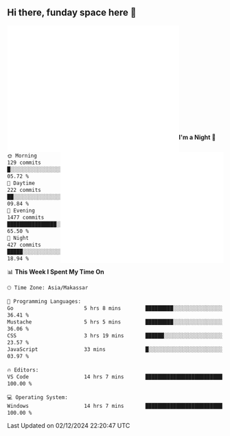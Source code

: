 ## Hi there, funday space here 🚀

<img align="left" width="400" alt="🌞" src="https://raw.githubusercontent.com/fhasnur/fhasnur/master/general.svg?token=ATQS65TR7ETTG5RLJUDIDBLBN34HE">
<img align="right" width="380" alt="🌞" src="https://raw.githubusercontent.com/fhasnur/fhasnur/master/statistics.svg?token=ATQS65TR7ETTG5RLJUDIDBLBN34HE">

<br><br><br><br><br><br><br><br><br><br><br><br><br><br>

<!--START_SECTION:waka-->
**I'm a Night 🦉** 

```text
🌞 Morning                129 commits         █░░░░░░░░░░░░░░░░░░░░░░░░   05.72 % 
🌆 Daytime                222 commits         ██░░░░░░░░░░░░░░░░░░░░░░░   09.84 % 
🌃 Evening                1477 commits        ████████████████░░░░░░░░░   65.50 % 
🌙 Night                  427 commits         █████░░░░░░░░░░░░░░░░░░░░   18.94 % 
```


📊 **This Week I Spent My Time On** 

```text
🕑︎ Time Zone: Asia/Makassar

💬 Programming Languages: 
Go                       5 hrs 8 mins        █████████░░░░░░░░░░░░░░░░   36.41 % 
Mustache                 5 hrs 5 mins        █████████░░░░░░░░░░░░░░░░   36.06 % 
CSS                      3 hrs 19 mins       ██████░░░░░░░░░░░░░░░░░░░   23.57 % 
JavaScript               33 mins             █░░░░░░░░░░░░░░░░░░░░░░░░   03.97 % 

🔥 Editors: 
VS Code                  14 hrs 7 mins       █████████████████████████   100.00 % 

💻 Operating System: 
Windows                  14 hrs 7 mins       █████████████████████████   100.00 % 
```


 Last Updated on 02/12/2024 22:20:47 UTC
<!--END_SECTION:waka-->
